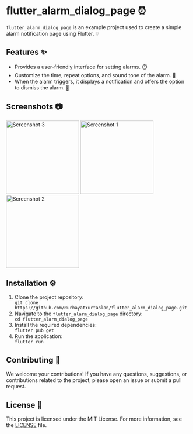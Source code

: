 <!DOCTYPE html>
<html>
<head>
  <title>flutter_alarm_dialog_page ⏰</title>
</head>
<body>
  <h1>flutter_alarm_dialog_page ⏰</h1>
  <p><code>flutter_alarm_dialog_page</code> is an example project used to create a simple alarm notification page using Flutter. 💡</p>
  
  <h2>Features ✨</h2>
  <ul>
    <li>Provides a user-friendly interface for setting alarms. ⏱️</li>
    <li>Customize the time, repeat options, and sound tone of the alarm. 🔔</li>
    <li>When the alarm triggers, it displays a notification and offers the option to dismiss the alarm. 📢</li>
  </ul>

  <h2>Screenshots 📷</h2>
  <img src="https://github.com/NurhayatYurtaslan/flutter_alarm_dialog_page/assets/80510115/e6246b43-e0f1-4385-b2f4-0bc988f71c52" alt="Screenshot 3" width="200">
  <img src="https://github.com/NurhayatYurtaslan/flutter_alarm_dialog_page/assets/80510115/d709160a-0666-4574-aba4-63fae858a111" alt="Screenshot 1" width="200">
  <img src="https://github.com/NurhayatYurtaslan/flutter_alarm_dialog_page/assets/80510115/0008d614-18e3-4cb3-9e5b-d7ae4ed7cf2e" alt="Screenshot 2" width="200">

  <h2>Installation ⚙️</h2>
  <ol>
    <li>Clone the project repository:</li>
    <code>git clone https://github.com/NurhayatYurtaslan/flutter_alarm_dialog_page.git</code>
    <li>Navigate to the <code>flutter_alarm_dialog_page</code> directory:</li>
    <code>cd flutter_alarm_dialog_page</code>
    <li>Install the required dependencies:</li>
    <code>flutter pub get</code>
    <li>Run the application:</li>
    <code>flutter run</code>
  </ol>

  <h2>Contributing 🤝</h2>
  <p>We welcome your contributions! If you have any questions, suggestions, or contributions related to the project, please open an issue or submit a pull request.</p>

  <h2>License 📄</h2>
  <p>This project is licensed under the MIT License. For more information, see the <a href="LICENSE">LICENSE</a> file.</p>
</body>
</html>
